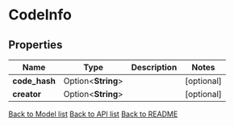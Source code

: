 # CodeInfo

## Properties

Name | Type | Description | Notes
------------ | ------------- | ------------- | -------------
**code_hash** | Option<**String**> |  | [optional]
**creator** | Option<**String**> |  | [optional]

[Back to Model list](../README.md#documentation-for-models) [Back to API list](../README.md#documentation-for-api-endpoints) [Back to README](../README.md)


